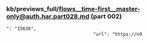 ### kb/previews_full/flows__time-first__master-only@auth.har.part028.md (part 002)

```md
": "15636",
                                "url": "https://n9
```

```
